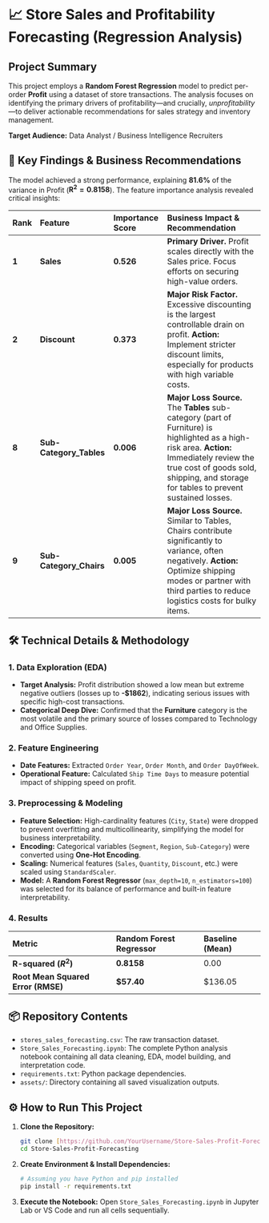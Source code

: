 # 📈 Store Sales and Profitability Forecasting (Regression Analysis)

## Project Summary
This project employs a **Random Forest Regression** model to predict per-order **Profit** using a dataset of store transactions. The analysis focuses on identifying the primary drivers of profitability—and crucially, *unprofitability*—to deliver actionable recommendations for sales strategy and inventory management.

**Target Audience:** Data Analyst / Business Intelligence Recruiters

## 🔑 Key Findings & Business Recommendations

The model achieved a strong performance, explaining **81.6%** of the variance in Profit ($\mathbf{R^2 = 0.8158}$). The feature importance analysis revealed critical insights:

| Rank | Feature | Importance Score | Business Impact & Recommendation |
| :--- | :--- | :--- | :--- |
| **1** | **Sales** | **0.526** | **Primary Driver.** Profit scales directly with the Sales price. Focus efforts on securing high-value orders. |
| **2** | **Discount** | **0.373** | **Major Risk Factor.** Excessive discounting is the largest controllable drain on profit. **Action:** Implement stricter discount limits, especially for products with high variable costs. |
| **8** | **Sub-Category\_Tables** | **0.006** | **Major Loss Source.** The **Tables** sub-category (part of Furniture) is highlighted as a high-risk area. **Action:** Immediately review the true cost of goods sold, shipping, and storage for tables to prevent sustained losses. |
| **9** | **Sub-Category\_Chairs** | **0.005** | **Major Loss Source.** Similar to Tables, Chairs contribute significantly to variance, often negatively. **Action:** Optimize shipping modes or partner with third parties to reduce logistics costs for bulky items. |

## 🛠️ Technical Details & Methodology

### 1. Data Exploration (EDA)
* **Target Analysis:** Profit distribution showed a low mean but extreme negative outliers (losses up to **-\$1862**), indicating serious issues with specific high-cost transactions.
* **Categorical Deep Dive:** Confirmed that the **Furniture** category is the most volatile and the primary source of losses compared to Technology and Office Supplies.

### 2. Feature Engineering
* **Date Features:** Extracted `Order Year`, `Order Month`, and `Order DayOfWeek`.
* **Operational Feature:** Calculated `Ship Time Days` to measure potential impact of shipping speed on profit.

### 3. Preprocessing & Modeling
* **Feature Selection:** High-cardinality features (`City`, `State`) were dropped to prevent overfitting and multicollinearity, simplifying the model for business interpretability.
* **Encoding:** Categorical variables (`Segment`, `Region`, `Sub-Category`) were converted using **One-Hot Encoding**.
* **Scaling:** Numerical features (`Sales`, `Quantity`, `Discount`, etc.) were scaled using `StandardScaler`.
* **Model:** A **Random Forest Regressor** (`max_depth=10`, `n_estimators=100`) was selected for its balance of performance and built-in feature interpretability.

### 4. Results

| Metric | Random Forest Regressor | Baseline (Mean) |
| :--- | :--- | :--- |
| **R-squared ($R^2$)** | **0.8158** | 0.00 |
| **Root Mean Squared Error (RMSE)** | **\$57.40** | \$136.05 |

## 📦 Repository Contents

* `stores_sales_forecasting.csv`: The raw transaction dataset.
* `Store_Sales_Forecasting.ipynb`: The complete Python analysis notebook containing all data cleaning, EDA, model building, and interpretation code.
* `requirements.txt`: Python package dependencies.
* `assets/`: Directory containing all saved visualization outputs.

## ⚙️ How to Run This Project

1.  **Clone the Repository:**
    ```bash
    git clone [https://github.com/YourUsername/Store-Sales-Profit-Forecasting.git](https://github.com/YourUsername/Store-Sales-Profit-Forecasting.git)
    cd Store-Sales-Profit-Forecasting
    ```
2.  **Create Environment & Install Dependencies:**
    ```bash
    # Assuming you have Python and pip installed
    pip install -r requirements.txt
    ```
3.  **Execute the Notebook:**
    Open `Store_Sales_Forecasting.ipynb` in Jupyter Lab or VS Code and run all cells sequentially.